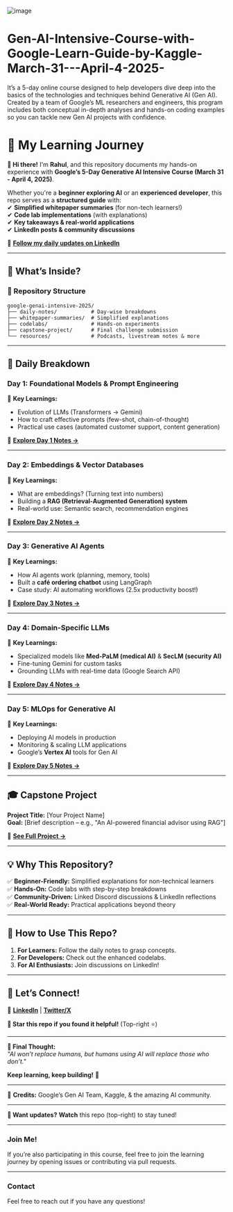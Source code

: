 ![image](https://github.com/user-attachments/assets/359e6f8b-b5a8-4cd6-bc52-e68531e79c07)

# Gen-AI-Intensive-Course-with-Google-Learn-Guide-by-Kaggle-March-31---April-4-2025-
It’s a 5-day online course designed to help developers dive deep into the basics of the technologies and techniques behind Generative AI (Gen AI). Created by a team of Google’s ML researchers and engineers, this program includes both conceptual in-depth analyses and hands-on coding examples so you can tackle new Gen AI projects with confidence.

# **🚀 My Learning Journey**  

**👋 Hi there!** I'm **Rahul**, and this repository documents my hands-on experience with **Google’s 5-Day Generative AI Intensive Course (March 31 - April 4, 2025)**.  

Whether you're a **beginner exploring AI** or an **experienced developer**, this repo serves as a **structured guide** with:  
✔ **Simplified whitepaper summaries** (for non-tech learners!)  
✔ **Code lab implementations** (with explanations)  
✔ **Key takeaways & real-world applications**  
✔ **LinkedIn posts & community discussions**  

🔗 **[Follow my daily updates on LinkedIn](https://www.linkedin.com/in/rgundeti/)**  

---

## **📌 What’s Inside?**  

### **📂 Repository Structure**  
```
google-genai-intensive-2025/  
├── daily-notes/           # Day-wise breakdowns  
├── whitepaper-summaries/  # Simplified explanations  
├── codelabs/              # Hands-on experiments  
├── capstone-project/      # Final challenge submission  
└── resources/             # Podcasts, livestream notes & more  
```

---

## **📅 Daily Breakdown**  

### **Day 1: Foundational Models & Prompt Engineering**  
🔹 **Key Learnings:**  
- Evolution of LLMs (Transformers → Gemini)  
- How to craft effective prompts (few-shot, chain-of-thought)  
- Practical use cases (automated customer support, content generation)  

📂 **[Explore Day 1 Notes →](/day1-foundations)**  

---

### **Day 2: Embeddings & Vector Databases**  
🔹 **Key Learnings:**  
- What are embeddings? (Turning text into numbers)  
- Building a **RAG (Retrieval-Augmented Generation) system**  
- Real-world use: Semantic search, recommendation engines  

📂 **[Explore Day 2 Notes →](/day2-embeddings)**  

---

### **Day 3: Generative AI Agents**  
🔹 **Key Learnings:**  
- How AI agents work (planning, memory, tools)  
- Built a **café ordering chatbot** using LangGraph  
- Case study: AI automating workflows (2.5x productivity boost!)  

📂 **[Explore Day 3 Notes →](/day3-agents)**  

---

### **Day 4: Domain-Specific LLMs**  
🔹 **Key Learnings:**  
- Specialized models like **Med-PaLM (medical AI)** & **SecLM (security AI)**  
- Fine-tuning Gemini for custom tasks  
- Grounding LLMs with real-time data (Google Search API)  

📂 **[Explore Day 4 Notes →](/day4-domain-llms)**  

---

### **Day 5: MLOps for Generative AI**  
🔹 **Key Learnings:**  
- Deploying AI models in production  
- Monitoring & scaling LLM applications  
- Google’s **Vertex AI** tools for Gen AI  

📂 **[Explore Day 5 Notes →](/day5-mlops)**  

---

## **🎓 Capstone Project**  
**Project Title:** [Your Project Name]  
**Goal:** [Brief description – e.g., "An AI-powered financial advisor using RAG"]  

📂 **[See Full Project →](/capstone-project)**  

---

## **💡 Why This Repository?**  
✅ **Beginner-Friendly:** Simplified explanations for non-technical learners  
✅ **Hands-On:** Code labs with step-by-step breakdowns  
✅ **Community-Driven:** Linked Discord discussions & LinkedIn reflections  
✅ **Real-World Ready:** Practical applications beyond theory  

---

## **🚀 How to Use This Repo?**  
1. **For Learners:** Follow the daily notes to grasp concepts.  
2. **For Developers:** Check out the enhanced codelabs.  
3. **For AI Enthusiasts:** Join discussions on LinkedIn!  

---

## **📢 Let’s Connect!**  
🔗 **[LinkedIn](https://www.linkedin.com/in/rgundeti/)** | **[Twitter/X](https://x.com/almanacofrahul)**

**🌟 Star this repo if you found it helpful!** (Top-right ⭐)  


---  

**🎯 Final Thought:**  
*"AI won’t replace humans, but humans using AI will replace those who don’t."*  

**Keep learning, keep building!** 🚀  

---  

🔹 **Credits:** Google’s Gen AI Team, Kaggle, & the amazing AI community.  

---

**🔔 Want updates?** **Watch** this repo (top-right) to stay tuned!  

---
### **Join Me!**
If you’re also participating in this course, feel free to join the learning journey by opening issues or contributing via pull requests.

---

### **Contact**

Feel free to reach out if you have any questions!
